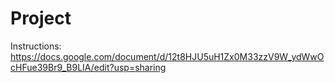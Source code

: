 # Project
Instructions: https://docs.google.com/document/d/12t8HJU5uH1Zx0M33zzV9W_ydWwOcHFue39Br9_B9LIA/edit?usp=sharing